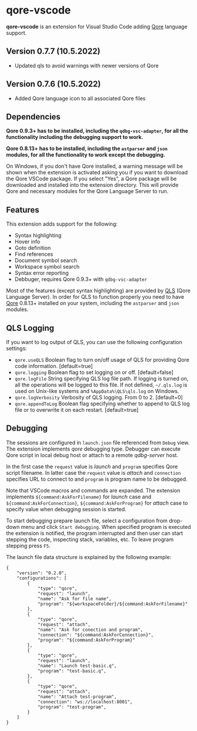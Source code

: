 # qore-vscode

**qore-vscode** is an extension for Visual Studio Code adding
[Qore](http://qore.org/) language support.

## Version 0.7.7 (10.5.2022)

- Updated qls to avoid warnings with newer versions of Qore

## Version 0.7.6 (10.5.2022)

- Added Qore language icon to all associated Qore files

## Dependencies

**Qore 0.9.3+ has to be installed, including the `qdbg-vsc-adapter`, for all the functionality including the debugging support to work.**

**Qore 0.8.13+ has to be installed, including the `astparser` and `json` modules, for all the functionality to work except the debugging.**

On Windows, if you don't have Qore installed, a warning message will be shown
when the extension is activated asking you if you want to download the
Qore VSCode package. If you select "Yes", a Qore package will be downloaded
and installed into the extension directory. This will provide Qore
and necessary modules for the Qore Language Server to run.

## Features

This extension adds support for the following:

- Syntax highlighting
- Hover info
- Goto definition
- Find references
- Document symbol search
- Workspace symbol search
- Syntax error reporting
- Debbuger, requires Qore 0.9.3+ with `qdbg-vsc-adapter`

Most of the features (except syntax highlighting) are provided by
[QLS](https://github.com/qorelanguage/qls) (Qore Language Server).
In order for QLS to function properly you need to have [Qore](http://qore.org/) 0.8.13+
installed on your system, including the `astparser` and `json` modules.

## QLS Logging

If you want to log output of QLS, you can use the following configuration settings:

- `qore.useQLS` Boolean flag to turn on/off usage of QLS for providing Qore code information. [default=true]
- `qore.logging` Boolean flag to set logging on or off. [default=false]
- `qore.logFile` String specifying QLS log file path. If logging is turned on, all the operations will be logged to this file. If not defined, `~/.qls.log` is used on Unix-like systems and `%AppData%\QLS\qls.log` on Windows.
- `qore.logVerbosity` Verbosity of QLS logging. From 0 to 2. [default=0]
- `qore.appendToLog` Boolean flag specifying whether to append to QLS log file or to overwrite it on each restart. [default=true]

## Debugging

The sessions are configured in `launch.json` file referenced from `Debug` view.
The extension implements *qore* debugging type. Debugger can execute Qore script
in local debug host or attach to a remote *qdbg-server* host.

In the first case the `request` value is *launch* and `program` specifies Qore
script filename. In latter case the `request` value is *attach* and `connection`
specifies URL to connect to and `program` is program name to be debugged.

Note that VSCode macros and commands are expanded. The extension implements
`${command:AskForFilename}` for *launch* case and `${command:AskForConnection}`,
`${command:AskForProgram}` for *attach* case to specify value when debugging
session is started.

To start debugging prepare launch file, select a configuration from drop-down
menu and click `Start debugging`. When specified program is executed the
extension is notified, the program interrupted and then user can start stepping
the code, inspecting stack, variables, etc. To leave program stepping press `F5`.

The launch file data structure is explained by the following example:

```
{
    "version": "0.2.0",
    "configurations": [
        {
            "type": "qore",
            "request": "launch",
            "name": "Ask for file name",
            "program": "${workspaceFolder}/${command:AskForFilename}"
        },
        {
            "type": "qore",
            "request": "attach",
            "name": "Ask for conection and program",
            "connection": "${command:AskForConnection}",
            "program": "${command:AskForProgram}"
        },
        {
            "type": "qore",
            "request": "launch",
            "name": "Launch test-basic.q",
            "program": "test-basic.q",
        },
        {
            "type": "qore",
            "request": "attach",
            "name": "Attach test-program",
            "connection": "ws://localhost:8001",
            "program": "test-program",
        }
    ]
}
```
